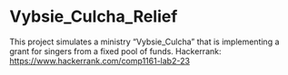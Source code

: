 # Vybsie_Culcha_Relief
This project simulates a ministry “Vybsie_Culcha” that is implementing a grant for singers from a fixed pool of funds. Hackerrank: https://www.hackerrank.com/comp1161-lab2-23
